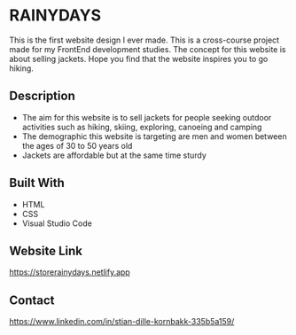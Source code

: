 # RAINYDAYS

This is the first website design I ever made. This is a cross-course project made for my FrontEnd development studies. The concept for this website is about selling jackets. Hope you find that the website inspires you to go hiking.


## Description

- The aim for this website is to sell jackets for people seeking outdoor activities such as hiking, skiing, exploring, canoeing and camping
- The demographic this website is targeting are men and women between the ages of 30 to 50 years old
- Jackets are affordable but at the same time sturdy


## Built With

- HTML
- CSS
- Visual Studio Code


## Website Link

https://storerainydays.netlify.app

## Contact

https://www.linkedin.com/in/stian-dille-kornbakk-335b5a159/
